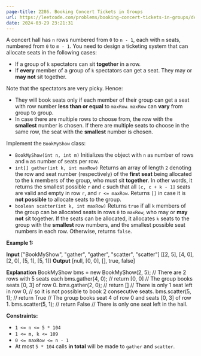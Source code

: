 ```yaml
---
page-title: 2286. Booking Concert Tickets in Groups
url: https://leetcode.com/problems/booking-concert-tickets-in-groups/description/
date: 2024-03-29 23:21:31
---
```

A concert hall has `n` rows numbered from `0` to `n - 1`, each with `m` seats, numbered from `0` to `m - 1`. You need to design a ticketing system that can allocate seats in the following cases:

-   If a group of `k` spectators can sit **together** in a row.
-   If **every** member of a group of `k` spectators can get a seat. They may or **may not** sit together.

Note that the spectators are very picky. Hence:

-   They will book seats only if each member of their group can get a seat with row number **less than or equal** to `maxRow`. `maxRow` can **vary** from group to group.
-   In case there are multiple rows to choose from, the row with the **smallest** number is chosen. If there are multiple seats to choose in the same row, the seat with the **smallest** number is chosen.

Implement the `BookMyShow` class:

-   `BookMyShow(int n, int m)` Initializes the object with `n` as number of rows and `m` as number of seats per row.
-   `int[] gather(int k, int maxRow)` Returns an array of length `2` denoting the row and seat number (respectively) of the **first seat** being allocated to the `k` members of the group, who must sit **together**. In other words, it returns the smallest possible `r` and `c` such that all `[c, c + k - 1]` seats are valid and empty in row `r`, and `r <= maxRow`. Returns `[]` in case it is **not possible** to allocate seats to the group.
-   `boolean scatter(int k, int maxRow)` Returns `true` if all `k` members of the group can be allocated seats in rows `0` to `maxRow`, who may or **may not** sit together. If the seats can be allocated, it allocates `k` seats to the group with the **smallest** row numbers, and the smallest possible seat numbers in each row. Otherwise, returns `false`.

**Example 1:**

**Input**
\["BookMyShow", "gather", "gather", "scatter", "scatter"\]
\[\[2, 5\], \[4, 0\], \[2, 0\], \[5, 1\], \[5, 1\]\]
**Output**
\[null, \[0, 0\], \[\], true, false\]

**Explanation**
BookMyShow bms = new BookMyShow(2, 5); // There are 2 rows with 5 seats each 
bms.gather(4, 0); // return \[0, 0\]
                  // The group books seats \[0, 3\] of row 0. 
bms.gather(2, 0); // return \[\]
                  // There is only 1 seat left in row 0,
                  // so it is not possible to book 2 consecutive seats. 
bms.scatter(5, 1); // return True
                   // The group books seat 4 of row 0 and seats \[0, 3\] of row 1. 
bms.scatter(5, 1); // return False
                   // There is only one seat left in the hall.

**Constraints:**

-   `1 <= n <= 5 * 104`
-   `1 <= m, k <= 109`
-   `0 <= maxRow <= n - 1`
-   At most `5 * 104` calls **in total** will be made to `gather` and `scatter`.